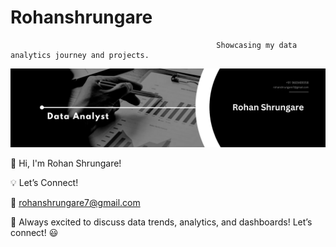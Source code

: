 # Rohanshrungare
                                                  Showcasing my data analytics journey and projects.
<p align="center">
  <img src="https://raw.githubusercontent.com/AgnosticRohan/Rohanshrungare/main/Black%20%26%20White%20Modern%20Minimalist%20Data%20Analyst%20LinkedIn%20Banner.png" alt="Rohan Shrungare Banner">
</p>




👋 Hi, I'm Rohan Shrungare!

💡 Let’s Connect!

📧 rohanshrungare7@gmail.com

🚀 Always excited to discuss data trends, analytics, and dashboards! Let’s connect! 😃

